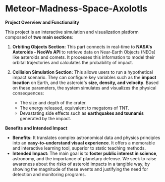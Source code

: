 # Meteor-Madness-Space-Axolotls

**Project Overview and Functionality**

This project is an interactive simulation and visualization platform composed of **two main sections**:

1. **Orbiting Objects Section:** This part connects in real-time to **NASA's Asteroids - NeoWs API** to retrieve data on Near-Earth Objects (NEOs) like asteroids and comets. It processes this information to model their orbital trajectories and calculates the probability of impact.
2. **Collision Simulation Section:** This allows users to run a hypothetical impact scenario. They can configure key variables such as the **impact location** on Earth, and the asteroid's **size, density, and velocity**. Based on these parameters, the system simulates and visualizes the physical consequences:

   * The size and depth of the crater.
   * The energy released, equivalent to megatons of TNT.
   * Devastating side effects such as **earthquakes and tsunamis** generated by the impact.

**Benefits and Intended Impact**

* **Benefits:** It translates complex astronomical data and physics principles into an **easy-to-understand visual experience**. It offers a memorable and interactive learning tool, superior to static teaching methods.
* **Intended Impact:** The main goal is to **foster public interest in science**, astronomy, and the importance of planetary defense. We seek to raise awareness about the risks of asteroid impacts in a tangible way, by showing the magnitude of these events and justifying the need for detection and monitoring programs.
